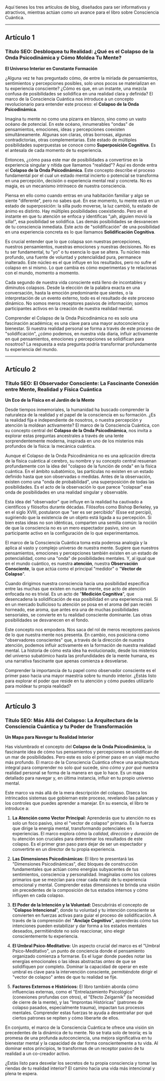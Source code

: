 Aquí tienes los tres artículos de blog, diseñados para ser informativos y atractivos, mientras actúan como un avance para el libro sobre Consciencia Cuántica.

---

## Artículo 1

### Título SEO: Desbloquea tu Realidad: ¿Qué es el Colapso de la Onda Psicodinámica y Cómo Moldea Tu Mente?

**El Universo Interior en Constante Formación**

¿Alguna vez te has preguntado cómo, de entre la miríada de pensamientos, sentimientos y percepciones posibles, solo unos pocos se materializan en tu experiencia consciente? ¿Cómo es que, en un instante, una mezcla confusa de posibilidades se solidifica en una realidad clara y definida? El marco de la Consciencia Cuántica nos introduce a un concepto revolucionario para entender este proceso: el **Colapso de la Onda Psicodinámica**.

Imagina tu mente no como una pizarra en blanco, sino como un vasto océano de potencial. En este océano, innumerables "ondas" de pensamientos, emociones, ideas y percepciones coexisten simultáneamente. Algunas son claras, otras borrosas, algunas contradictorias, otras complementarias. Este estado de múltiples posibilidades superpuestas se conoce como **Superposición Cognitiva**. Es el antesala de cada momento de tu experiencia.

Entonces, ¿cómo pasa este mar de posibilidades a convertirse en la experiencia singular y nítida que llamamos "realidad"? Aquí es donde entra el **Colapso de la Onda Psicodinámica**. Este concepto describe el proceso fundamental por el cual un estado mental incierto o potencial se transforma en una percepción, decisión o experiencia mental real y concreta. No es magia, es un mecanismo intrínseco de nuestra consciencia.

Piensa en ello como cuando entras en una habitación familiar y algo se siente "diferente", pero no sabes qué. En ese momento, tu mente está en un estado de superposición: la silla pudo moverse, la luz cambió, tu estado de ánimo es distinto. Hay múltiples posibilidades coexistiendo. Pero en el instante en que tu atención se enfoca y identificas "¡ah, alguien movió la silla!", esa posibilidad se solidifica. Las demás posibilidades se desvanecen de tu consciencia inmediata. Este acto de "solidificación" de una posibilidad en una experiencia concreta es lo que llamamos **Solidificación Cognitiva**.

Es crucial entender que lo que colapsa son nuestras percepciones, nuestros pensamientos, nuestras emociones y nuestras decisiones. No es tu ser fundamental, tu "yo" o tu esencia lo que se altera. Tu núcleo más profundo, una fuente de voluntad y potencialidad pura, permanece inalterado. Este núcleo es el que influye en los resultados, pero no sufre el colapso en sí mismo. Lo que cambia es cómo experimentas y te relacionas con el mundo, momento a momento.

Cada segundo de nuestra vida consciente está lleno de incontables y diminutos colapsos. Desde la elección de la palabra exacta en una conversación, hasta la emoción predominante que sientes, o la interpretación de un evento externo, todo es el resultado de este proceso dinámico. No somos meros receptores pasivos de información; somos participantes activos en la creación de nuestra realidad mental.

Comprender el Colapso de la Onda Psicodinámica no es solo una fascinación académica; es una clave para una mayor autoconciencia y bienestar. Si nuestra realidad personal se forma a través de este proceso de "solidificación", ¿cómo podemos, en nuestra vida diaria, influir activamente en qué pensamientos, emociones y percepciones se solidifican para nosotros? La respuesta a esta pregunta podría transformar profundamente tu experiencia del mundo.

---

## Artículo 2

### Título SEO: El Observador Consciente: La Fascinante Conexión entre Mente, Realidad y Física Cuántica

**Un Eco de la Física en el Jardín de la Mente**

Desde tiempos inmemoriales, la humanidad ha buscado comprender la naturaleza de la realidad y el papel de la consciencia en su formación. ¿Es la realidad fija e independiente de nosotros, o nuestra percepción y atención la moldean activamente? El marco de la Consciencia Cuántica, con su concepto central del **Colapso de la Onda Psicodinámica**, nos invita a explorar estas preguntas ancestrales a través de una lente sorprendentemente moderna, inspirada en uno de los misterios más profundos de la física: la mecánica cuántica.

Aunque el Colapso de la Onda Psicodinámica no es una aplicación directa de la física cuántica al cerebro, su nombre y su concepto central resuenan profundamente con la idea del "colapso de la función de onda" en la física cuántica. En el ámbito subatómico, las partículas no existen en un estado definido hasta que son observadas o medidas. Antes de la observación, existen como una "onda de probabilidad", una superposición de todas las posibilidades. Es el acto de la observación lo que parece "colapsar" esa onda de posibilidades en una realidad singular y observable.

Esta idea del "observador" que influye en la realidad ha cautivado a científicos y filósofos durante décadas. Filósofos como Bishop Berkeley, ya en el siglo XVIII, postularon que "ser es ser percibido" (Esse est percipi), sugiriendo que la existencia de un objeto está ligada a su percepción. Si bien estas ideas no son idénticas, comparten una semilla común: la noción de que la consciencia no es un mero espectador pasivo, sino un participante activo en la configuración de lo que experimentamos.

El marco de la Consciencia Cuántica toma esta poderosa analogía y la aplica al vasto y complejo universo de nuestra mente. Sugiere que nuestros pensamientos, emociones y percepciones también existen en un estado de potencialidad, como una "onda" de posibilidades mentales. Y, al igual que en el mundo cuántico, es nuestra **atención**, nuestra **Observación Consciente**, la que actúa como el principal "medidor" o "**Vector de Colapso**".

Cuando dirigimos nuestra consciencia hacia una posibilidad específica entre las muchas que existen en nuestra mente, ese acto de atención enfocada no es trivial. Es un acto de "**Medición Cognitiva**", que desencadena la solidificación de esa posibilidad en una experiencia real. Si en un mercado bullicioso tu atención se posa en el aroma del pan recién horneado, ese aroma, que antes era una de muchas posibilidades sensoriales, se convierte en tu realidad consciente dominante. Las otras posibilidades se desvanecen en el fondo.

Este concepto nos empodera. Nos saca del rol de meros receptores pasivos de lo que nuestra mente nos presenta. En cambio, nos posiciona como "observadores conscientes" que, a través de la dirección de nuestra atención, podemos influir activamente en la formación de nuestra realidad mental. La historia de cómo esta idea ha evolucionado, desde los misterios del universo subatómico hasta las profundidades de la mente humana, es una narrativa fascinante que apenas comienza a desvelarse.

Comprender la importancia de tu papel como observador consciente es el primer paso hacia una mayor maestría sobre tu mundo interior. ¿Estás listo para explorar el poder que reside en tu atención y cómo puedes utilizarlo para moldear tu propia realidad?

---

## Artículo 3

### Título SEO: Más Allá del Colapso: La Arquitectura de la Consciencia Cuántica y tu Poder de Transformación

**Un Mapa para Navegar tu Realidad Interior**

Has vislumbrado el concepto del **Colapso de la Onda Psicodinámica**, la fascinante idea de cómo tus pensamientos y percepciones se solidifican de un mar de posibilidades. Pero este es solo el primer paso en un viaje mucho más profundo. El marco de la Consciencia Cuántica ofrece una arquitectura integral para comprender no solo *qué* sucede, sino *cómo* y *por qué* nuestra realidad personal se forma de la manera en que lo hace. Es un mapa detallado para navegar y, en última instancia, influir en tu propio universo mental.

Este marco va más allá de la mera descripción del colapso. Diseca los intrincados sistemas que gobiernan este proceso, revelando las palancas y los controles que puedes aprender a manejar. En su esencia, el libro te introduce a:

1.  **La Atención como Vector Principal:** Aprenderás que tu atención no es solo un foco pasivo, sino el "vector de colapso" primario. Es la fuerza que dirige la energía mental, transformando potenciales en experiencias. El marco explora cómo la *calidad*, *dirección* y *duración* de tu atención son cruciales para determinar los resultados de este colapso. Es el primer gran paso para dejar de ser un espectador y convertirte en un director de tu propia experiencia.

2.  **Las Dimensiones Psicodinámicas:** El libro te presentará las "Dimensiones Psicodinámicas", diez bloques de construcción fundamentales que actúan como energías subyacentes de tus sentimientos, consciencia y personalidad. Imagínalas como los colores primarios que se mezclan para crear cada matiz de tu experiencia emocional y mental. Comprender estas dimensiones te brinda una visión sin precedentes de la composición de tus estados internos y cómo influyen en cada colapso.

3.  **El Poder de la Intención y la Voluntad:** Descubrirás el concepto de "**Colapso Intencional**", donde tu voluntad y tu intención consciente se convierten en fuerzas activas para guiar el proceso de solidificación. A través de la comprensión del "**Anclaje Cognitivo**", aprenderás cómo tus intenciones pueden estabilizar y dar forma a los estados mentales deseados, permitiéndote no solo reaccionar, sino elegir conscientemente tu experiencia.

4.  **El Umbral Psico-Meditativo:** Un aspecto crucial del marco es el "Umbral Psico-Meditativo", un punto de conciencia donde el pensamiento organizado comienza a formarse. Es el lugar donde puedes notar las energías emocionales o las ideas abstractas *antes* de que se solidifiquen por completo. Dominar la capacidad de operar en este umbral es clave para la intervención consciente, permitiéndote dirigir el "vector de colapso" antes de que tu realidad se fije.

5.  **Factores Externos e Históricos:** El libro también aborda cómo influencias externas, como el "Entrelazamiento Psicológico" (conexiones profundas con otros), el "Efecto Zeigarnik" (la necesidad de cierre de la mente), y las "Improntas Históricas" (patrones de colapso pasados, especialmente trauma), impactan tus procesos mentales. Comprender estas fuerzas te ayuda a desentrañar por qué ciertos patrones se repiten y cómo liberarte de ellos.

En conjunto, el marco de la Consciencia Cuántica te ofrece una visión sin precedentes de la dinámica de tu mente. No se trata solo de teoría; es la promesa de una profunda autoconciencia, una mejora significativa en tu bienestar mental y la capacidad de dar forma conscientemente a tu vida. Al dominar estos principios, te transformas de un receptor pasivo de tu realidad a un co-creador activo.

¿Estás listo para desvelar los secretos de tu propia consciencia y tomar las riendas de tu realidad interior? El camino hacia una vida más intencional y plena te espera.